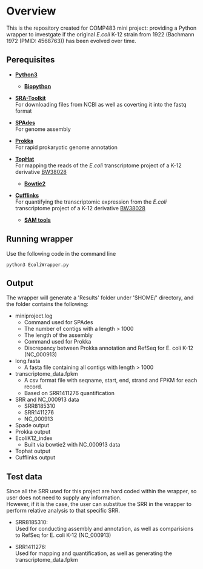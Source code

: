 # Overview
This is the repository created for COMP483 mini project: providing a Python wrapper to investgate if the original *E.coli* K-12 strain from 1922 (Bachmann 1972 (PMID: 4568763)) has been evolved over time.

## Perequisites
- **[Python3](https://www.python.org/)** <br />

  - **[Biopython](https://biopython.org/)** <br />

- **[SRA-Toolkit](https://www.ncbi.nlm.nih.gov/sra)** <br />
For downloading files from NCBI as well as coverting it into the fastq format <br /> 

- **[SPAdes](https://cab.spbu.ru/software/spades/)** <br />
For genome assembly <br />

- **[Prokka](https://github.com/tseemann/prokka)** <br />
For rapid prokaryotic genome annotation <br />

- **[TopHat](https://ccb.jhu.edu/software/tophat/manual.shtml)** <br />
For mapping the reads of the *E.coli* transcriptome project of a K-12 derivative [BW38028](https://www.ncbi.nlm.nih.gov/sra/SRX604287) <br />

  - **[Bowtie2](http://bowtie-bio.sourceforge.net/bowtie2/index.shtml)** <br />

- **[Cufflinks](http://cole-trapnell-lab.github.io/cufflinks/)** <br />
For quantifying the transcriptomic expression from the *E.coli* transcriptome project of a K-12 derivative [BW38028](https://www.ncbi.nlm.nih.gov/sra/SRX604287) <br />

  - **[SAM tools](http://samtools.sourceforge.net/)** <br />
 
 
## Running wrapper <br />
Use the following code in the command line <br />
```
python3 EcoliWrapper.py
```

## Output 
The wrapper will generate a 'Results' folder under '$HOME/' directory, and the folder contains the following: <br />

- miniproject.log 
  - Command used for SPAdes
  - The number of contigs with a length > 1000 
  - The length of the assembly
  - Command used for Prokka
  - Discrepancy between Prokka annotation and RefSeq for E. coli K-12 (NC_000913)
- long.fasta 
  - A fasta file containing all contigs with length > 1000
- transcriptome_data.fpkm 
  - A csv format file with seqname, start, end, strand and FPKM for each record.
  - Based on SRR1411276 quantification
- SRR and NC_000913 data
  - SRR8185310
  - SRR1411276
  - NC_000913
- Spade output
- Prokka output
- EcoliK12_index
  - Built via bowtie2 with NC_000913 data
- Tophat output
- Cufflinks output


## Test data
Since all the SRR used for this project are hard coded within the wrapper, so user does not need to supply any information. <br />
However, if it is the case, the user can substitue the SRR in the wrapper to perform relative analysis to that specific SRR. <br />

- SRR8185310:  <br />
Used for conducting assembly and annotation, as well as comparisions to RefSeq for E. coli K-12 (NC_000913)

- SRR1411276:  <br />
Used for mapping and quantification, as well as generating the transcriptome_data.fpkm 
